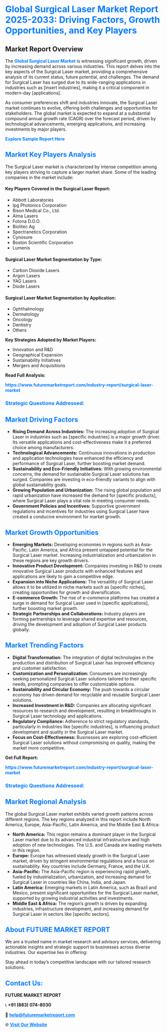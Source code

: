 <h1 style="color: #007BFF;">Global Surgical Laser Market Report 2025-2033: Driving Factors, Growth Opportunities, and Key Players</h1>

<section id="overview">
<h2>Market Report Overview</h2>
<p>The <a href="https://www.futuremarketreport.com/industry-report/surgical-laser-market" style="color: #007BFF; text-decoration: none;"><strong>Global Surgical Laser Market</strong></a> is witnessing significant growth, driven by increasing demand across various industries. This report delves into the key aspects of the Surgical Laser market, providing a comprehensive analysis of its current status, future potential, and challenges. The demand for Surgical Laser has surged due to its wide-ranging applications in industries such as [insert industries], making it a critical component in modern-day [applications].</p>
<p>As consumer preferences shift and industries innovate, the Surgical Laser market continues to evolve, offering both challenges and opportunities for stakeholders. The global market is expected to expand at a substantial compound annual growth rate (CAGR) over the forecast period, driven by technological advancements, emerging applications, and increasing investments by major players.</p>
</section>

<section id="overview">
<p><a href="https://www.futuremarketreport.com/request-sample/reportId=64695" style="color: #007BFF; text-decoration: none;"><strong>Explore Sample Report Here</strong></a></p>
</section>

<section id="key-players">
<h2 style="color: #007BFF;">Market Key Players Analysis</h2>
<p>The Surgical Laser market is characterized by intense competition among key players striving to capture a larger market share. Some of the leading companies in the market include:</p>
<h4>Key Players Covered in the Surgical Laser Report:</h4>
<ul><li>Abbott Laboratories</li><li>Ipg Photonics Corporation</li><li>Bison Medical Co., Ltd.</li><li>Alma Lasers</li><li>Fotona D.O.O.</li><li>Biolitec Ag</li><li>Spectranetics Corporation</li><li>Cynosure</li><li>Boston Scientific Corporation</li><li>Lumenis</li></ul>
<h4>Surgical Laser Market Segmentation by Type:</h4>
<ul><li>Carbon Dioxide Lasers</li><li>Argon Lasers</li><li>YAG Lasers</li><li>Diode Lasers</li></ul>

<h4>Surgical Laser Market Segmentation by Application:</h4>
<ul><li>Ophthalmology</li><li>Dermatology</li><li>Oncology</li><li>Dentistry</li><li>Others</li></ul>
<p><strong>Key Strategies Adopted by Market Players:</strong></p>
<ul>
<li>Innovation and R&D</li>
<li>Geographical Expansion</li>
<li>Sustainability Initiatives</li>
<li>Mergers and Acquisitions</li>
</ul>
</section>

<section>
<p><strong>Read Full Analysis: </strong></p><a href="https://www.futuremarketreport.com/industry-report/surgical-laser-market" style="color: #007BFF; text-decoration: none;"><strong>https://www.futuremarketreport.com/industry-report/surgical-laser-market</strong></a>
<h3 style="color: #007BFF;">Strategic Questions Addressed:</h3>
</section>

<section id="driving-factors">
<h2 style="color: #007BFF;">Market Driving Factors</h2>
<ul>
<li><strong>Rising Demand Across Industries:</strong> The increasing adoption of Surgical Laser in industries such as [specific industries] is a major growth driver. Its versatile applications and cost-effectiveness make it a preferred choice among manufacturers.</li>
<li><strong>Technological Advancements:</strong> Continuous innovations in production and application technologies have enhanced the efficiency and performance of Surgical Laser, further boosting market demand.</li>
<li><strong>Sustainability and Eco-Friendly Initiatives:</strong> With growing environmental concerns, the demand for sustainable Surgical Laser solutions has surged. Companies are investing in eco-friendly variants to align with global sustainability goals.</li>
<li><strong>Growing Population and Urbanization:</strong> The rising global population and rapid urbanization have increased the demand for [specific products], where Surgical Laser plays a vital role in meeting consumer needs.</li>
<li><strong>Government Policies and Incentives:</strong> Supportive government regulations and incentives for industries using Surgical Laser have created a conducive environment for market growth.</li>
</ul>
</section>

<section id="growth-opportunities">
<h2 style="color: #007BFF;">Market Growth Opportunities</h2>
<ul>
<li><strong>Emerging Markets:</strong> Developing economies in regions such as Asia-Pacific, Latin America, and Africa present untapped potential for the Surgical Laser market. Increasing industrialization and urbanization in these regions are key growth drivers.</li>
<li><strong>Innovative Product Development:</strong> Companies investing in R&D to create innovative Surgical Laser products with enhanced features and applications are likely to gain a competitive edge.</li>
<li><strong>Expansion into Niche Applications:</strong> The versatility of Surgical Laser allows it to be utilized in niche markets such as [specific niches], creating opportunities for growth and diversification.</li>
<li><strong>E-commerce Growth:</strong> The rise of e-commerce platforms has created a surge in demand for Surgical Laser used in [specific applications], further boosting market growth.</li>
<li><strong>Strategic Partnerships and Collaborations:</strong> Industry players are forming partnerships to leverage shared expertise and resources, driving the development and adoption of Surgical Laser products globally.</li>
</ul>
</section>

<section id="trending-factors">
<h2 style="color: #007BFF;">Market Trending Factors</h2>
<ul>
<li><strong>Digital Transformation:</strong> The integration of digital technologies in the production and distribution of Surgical Laser has improved efficiency and customer satisfaction.</li>
<li><strong>Customization and Personalization:</strong> Consumers are increasingly seeking personalized Surgical Laser solutions tailored to their specific needs, prompting companies to offer customizable options.</li>
<li><strong>Sustainability and Circular Economy:</strong> The push towards a circular economy has driven demand for recyclable and reusable Surgical Laser solutions.</li>
<li><strong>Increased Investment in R&D:</strong> Companies are allocating significant resources to research and development, resulting in breakthroughs in Surgical Laser technology and applications.</li>
<li><strong>Regulatory Compliance:</strong> Adherence to strict regulatory standards, particularly in industries like [specific industries], is influencing product development and quality in the Surgical Laser market.</li>
<li><strong>Focus on Cost-Effectiveness:</strong> Businesses are exploring cost-efficient Surgical Laser solutions without compromising on quality, making the market more competitive.</li>
</ul>
</section>

<section>
<p><strong>Get Full Report: </strong></p><a href="https://www.futuremarketreport.com/industry-report/surgical-laser-market" style="color: #007BFF; text-decoration: none;"><strong>https://www.futuremarketreport.com/industry-report/surgical-laser-market</strong></a>
<h3 style="color: #007BFF;">Strategic Questions Addressed:</h3>
</section>


<section id="regional-analysis">
<h2 style="color: #007BFF;">Market Regional Analysis</h2>
<p>The global Surgical Laser market exhibits varied growth patterns across different regions. The key regions analyzed in this report include North America, Europe, Asia-Pacific, Latin America, and the Middle East & Africa:</p>
<ul>
<li><strong>North America:</strong> This region remains a dominant player in the Surgical Laser market due to its advanced industrial infrastructure and high adoption of new technologies. The U.S. and Canada are leading markets in this region.</li>
<li><strong>Europe:</strong> Europe has witnessed steady growth in the Surgical Laser market, driven by stringent environmental regulations and a focus on sustainability. Key countries include Germany, France, and the U.K.</li>
<li><strong>Asia-Pacific:</strong> The Asia-Pacific region is experiencing rapid growth, fueled by industrialization, urbanization, and increasing demand for Surgical Laser in countries like China, India, and Japan.</li>
<li><strong>Latin America:</strong> Emerging markets in Latin America, such as Brazil and Mexico, present significant opportunities for the Surgical Laser market, supported by growing industrial activities and investments.</li>
<li><strong>Middle East & Africa:</strong> The region’s growth is driven by expanding industries, infrastructure development, and increasing demand for Surgical Laser in sectors like [specific sectors].</li>
</ul>
</section>

<footer>
<h2 style="color: #007BFF;">About FUTURE MARKET REPORT</h2>
<p>We are a trusted name in market research and advisory services, delivering actionable insights and strategic support to businesses across diverse industries. Our expertise lies in offering:</p>

<p>Stay ahead in today’s competitive landscape with our tailored research solutions.</p>

<h2 style="color: #007BFF;">Contact Us:</h2>
<p><strong>FUTURE MARKET REPORT</strong></p>
<p>📞 <strong>+91 (883) 074-8030</strong></p>
<p>📧 <strong><a href="mailto:help@futuremarketreport.com" style="color: #007BFF;">help@futuremarketreport.com</a></strong></p>
<p>🌐 <strong><a href="https://www.futuremarketreport.com/" style="color: #007BFF;">Visit Our Website</a></strong></p>
</footer>